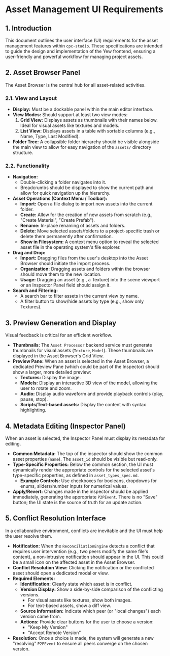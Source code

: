 # Asset Management UI Requirements

## 1. Introduction

This document outlines the user interface (UI) requirements for the asset management features within `cpc-studio`. These specifications are intended to guide the design and implementation of the Yew frontend, ensuring a user-friendly and powerful workflow for managing project assets.

## 2. Asset Browser Panel

The Asset Browser is the central hub for all asset-related activities.

### 2.1. View and Layout

-   **Display:** Must be a dockable panel within the main editor interface.
-   **View Modes:** Should support at least two view modes:
    1.  **Grid View:** Displays assets as thumbnails with their names below. Ideal for visual assets like textures and models.
    2.  **List View:** Displays assets in a table with sortable columns (e.g., Name, Type, Last Modified).
-   **Folder Tree:** A collapsible folder hierarchy should be visible alongside the main view to allow for easy navigation of the `assets/` directory structure.

### 2.2. Functionality

-   **Navigation:**
    -   Double-clicking a folder navigates into it.
    -   Breadcrumbs should be displayed to show the current path and allow for quick navigation up the hierarchy.
-   **Asset Operations (Context Menu / Toolbar):**
    -   **Import:** Open a file dialog to import new assets into the current folder.
    -   **Create:** Allow for the creation of new assets from scratch (e.g., "Create Material", "Create Prefab").
    -   **Rename:** In-place renaming of assets and folders.
    -   **Delete:** Move selected assets/folders to a project-specific trash or delete them permanently after confirmation.
    -   **Show in Filesystem:** A context menu option to reveal the selected asset file in the operating system's file explorer.
-   **Drag and Drop:**
    -   **Import:** Dragging files from the user's desktop into the Asset Browser should initiate the import process.
    -   **Organization:** Dragging assets and folders within the browser should move them to the new location.
    -   **Usage:** Dragging an asset (e.g., a Texture) into the scene viewport or an Inspector Panel field should assign it.
-   **Search and Filtering:**
    -   A search bar to filter assets in the current view by name.
    -   A filter button to show/hide assets by type (e.g., show only Textures).

## 3. Preview Generation and Display

Visual feedback is critical for an efficient workflow.

-   **Thumbnails:** The `Asset Processor` backend service must generate thumbnails for visual assets (`Texture`, `Model`). These thumbnails are displayed in the Asset Browser's Grid View.
-   **Preview Pane:** When an asset is selected in the Asset Browser, a dedicated Preview Pane (which could be part of the Inspector) should show a larger, more detailed preview:
    -   **Textures:** Display the image.
    -   **Models:** Display an interactive 3D view of the model, allowing the user to rotate and zoom.
    -   **Audio:** Display audio waveform and provide playback controls (play, pause, stop).
    -   **Scripts/Text-based assets:** Display the content with syntax highlighting.

## 4. Metadata Editing (Inspector Panel)

When an asset is selected, the Inspector Panel must display its metadata for editing.

-   **Common Metadata:** The top of the inspector should show the common asset properties (`name`). The `asset_id` should be visible but read-only.
-   **Type-Specific Properties:** Below the common section, the UI must dynamically render the appropriate controls for the selected asset's type-specific properties, as defined in `asset_types_spec.md`.
    -   **Example Controls:** Use checkboxes for booleans, dropdowns for enums, sliders/number inputs for numerical values.
-   **Apply/Revert:** Changes made in the inspector should be applied immediately, generating the appropriate `P2PEvent`. There is no "Save" button; the UI state is the source of truth for an update action.

## 5. Conflict Resolution Interface

In a collaborative environment, conflicts are inevitable and the UI must help the user resolve them.

-   **Notification:** When the `ReconciliationEngine` detects a conflict that requires user intervention (e.g., two peers modify the same file's content), a non-intrusive notification should appear in the UI. This could be a small icon on the affected asset in the Asset Browser.
-   **Conflict Resolution View:** Clicking the notification or the conflicted asset should open a dedicated modal or view.
-   **Required Elements:**
    -   **Identification:** Clearly state which asset is in conflict.
    -   **Version Display:** Show a side-by-side comparison of the conflicting versions.
        -   For visual assets like textures, show both images.
        -   For text-based assets, show a diff view.
    -   **Source Information:** Indicate which peer (or "local changes") each version came from.
    -   **Actions:** Provide clear buttons for the user to choose a version:
        -   "Keep My Version"
        -   "Accept Remote Version"
-   **Resolution:** Once a choice is made, the system will generate a new "resolving" `P2PEvent` to ensure all peers converge on the chosen version.